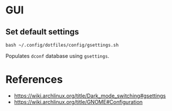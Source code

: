 # GUI

## Set default settings

```shell
bash ~/.config/dotfiles/config/gsettings.sh
```

Populates `dconf` database using `gsettings`.

# References

- https://wiki.archlinux.org/title/Dark_mode_switching#gsettings
- https://wiki.archlinux.org/title/GNOME#Configuration
